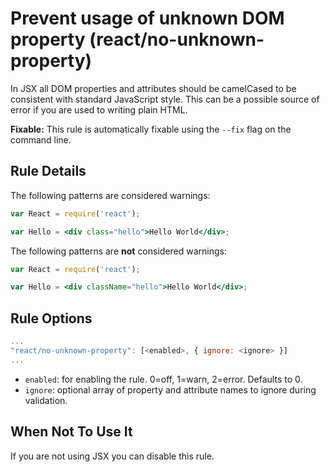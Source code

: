 # Prevent usage of unknown DOM property (react/no-unknown-property)

In JSX all DOM properties and attributes should be camelCased to be consistent with standard JavaScript style. This can be a possible source of error if you are used to writing plain HTML.

**Fixable:** This rule is automatically fixable using the `--fix` flag on the command line.

## Rule Details

The following patterns are considered warnings:

```jsx
var React = require('react');

var Hello = <div class="hello">Hello World</div>;
```

The following patterns are **not** considered warnings:

```jsx
var React = require('react');

var Hello = <div className="hello">Hello World</div>;
```

## Rule Options

```js
...
"react/no-unknown-property": [<enabled>, { ignore: <ignore> }]
...
```

* `enabled`: for enabling the rule. 0=off, 1=warn, 2=error. Defaults to 0.
* `ignore`: optional array of property and attribute names to ignore during validation.

## When Not To Use It

If you are not using JSX you can disable this rule.
